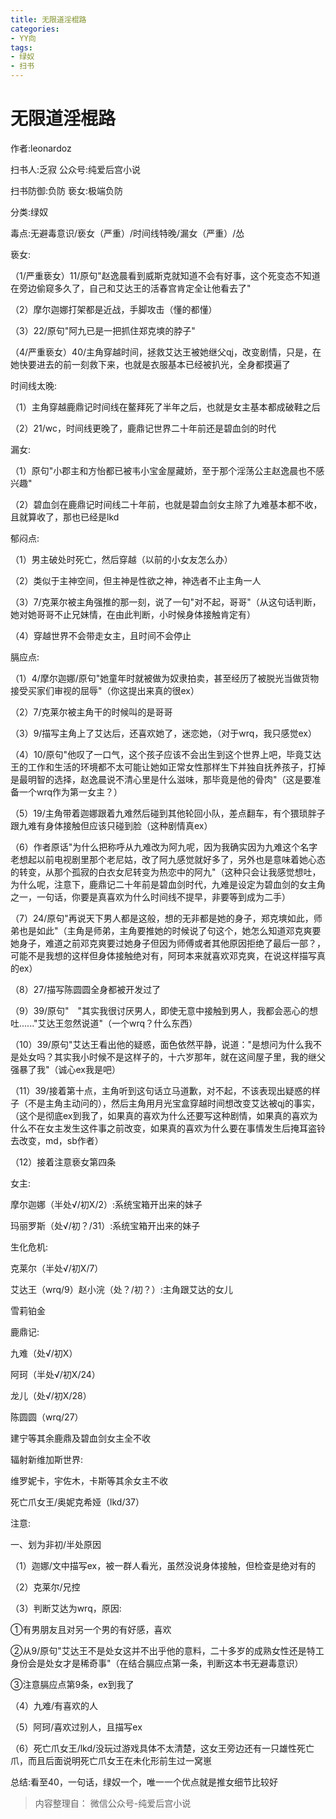 ```yaml
---
title: 无限道淫棍路
categories:
- YY向
tags:
- 绿奴
- 扫书
---
```

# 无限道淫棍路
作者:leonardoz

扫书人:乏寂 公众号:纯爱后宫小说

扫书防御:负防 亵女:极端负防

分类:绿奴

毒点:无避毒意识/亵女（严重）/时间线特晚/漏女（严重）/怂

亵女:

（1/严重亵女）11/原句"赵逸晨看到威斯克就知道不会有好事，这个死变态不知道在旁边偷窥多久了，自己和艾达王的活春宫肯定全让他看去了"

（2）摩尔迦娜打架都是近战，手脚攻击（懂的都懂）

（3）22/原句"阿九已是一把抓住郑克塽的脖子"

（4/严重亵女）40/主角穿越时间，拯救艾达王被她继父qj，改变剧情，只是，在她快要进去的前一刻救下来，也就是衣服基本已经被扒光，全身都摸遍了

时间线太晚:

（1）主角穿越鹿鼎记时间线在鳌拜死了半年之后，也就是女主基本都成破鞋之后

（2）21/wc，时间线更晚了，鹿鼎记世界二十年前还是碧血剑的时代

漏女:

（1）原句"小郡主和方怡都已被韦小宝金屋藏娇，至于那个淫荡公主赵逸晨也不感兴趣"

（2）碧血剑在鹿鼎记时间线二十年前，也就是碧血剑女主除了九难基本都不收，且就算收了，那也已经是lkd

郁闷点:

（1）男主破处时死亡，然后穿越（以前的小女友怎么办）

（2）类似于主神空间，但主神是性欲之神，神选者不止主角一人

（3）7/克莱尔被主角强推的那一刻，说了一句"对不起，哥哥"（从这句话判断，她对她哥哥不止兄妹情，在由此判断，小时候身体接触肯定有）

（4）穿越世界不会带走女主，且时间不会停止

膈应点:

（1）4/摩尔迦娜/原句"她童年时就被做为奴隶拍卖，甚至经历了被脱光当做货物接受买家们审视的屈辱"（你这提出来真的很ex）

（2）7/克莱尔被主角干的时候叫的是哥哥

（3）9/描写主角上了艾达后，还喜欢她了，迷恋她，（对于wrq，我只感觉ex）

（4）10/原句"他叹了一口气，这个孩子应该不会出生到这个世界上吧，毕竟艾达王的工作和生活的环境都不太可能让她如正常女性那样生下并独自抚养孩子，打掉是最明智的选择，赵逸晨说不清心里是什么滋味，那毕竟是他的骨肉"（这是要准备一个wrq作为第一女主？）

（5）19/主角带着迦娜跟着九难然后碰到其他轮回小队，差点翻车，有个猥琐胖子跟九难有身体接触但应该只碰到脸（这种剧情真ex）

（6）作者原话"为什么把称呼从九难改为阿九呢，因为我确实因为九难这个名字老想起以前电视剧里那个老尼姑，改了阿九感觉就好多了，另外也是意味着她心态的转变，从那个孤寂的白衣女尼转变为热恋中的阿九"（这种只会让我感觉想吐，为什么呢，注意下，鹿鼎记二十年前是碧血剑时代，九难是设定为碧血剑的女主角之一，一句话，你要是真喜欢为什么时间线不提早，非要等到成为二手）

（7）24/原句"再说天下男人都是这般，想的无非都是她的身子，郑克塽如此，师弟也是如此"（主角是师弟，主角要推她的时候说了句这个，她怎么知道邓克爽要她身子，难道之前邓克爽要过她身子但因为师傅或者其他原因拒绝了最后一部？，可能不是我想的这样但身体接触绝对有，阿珂本来就喜欢邓克爽，在说这样描写真的ex）

（8）27/描写陈圆圆全身都被开发过了

（9）39/原句"　"其实我很讨厌男人，即使无意中接触到男人，我都会恶心的想吐......"艾达王忽然说道"（一个wrq？什么东西）

（10）39/原句"艾达王看出他的疑惑，面色依然平静，说道："是想问为什么我不是处女吗？其实我小时候不是这样子的，十六岁那年，就在这间屋子里，我的继父强暴了我"（诚心ex我是吧）

（11）39/接着第十点，主角听到这句话立马道歉，对不起，不该表现出疑惑的样子（不是主角主动问的），然后主角用月光宝盒穿越时间想改变艾达被qj的事实，（这个是彻底ex到我了，如果真的喜欢为什么还要写这种剧情，如果真的喜欢为什么不在女主发生这件事之前改变，如果真的喜欢为什么要在事情发生后掩耳盗铃去改变，md，sb作者）

（12）接着注意亵女第四条

女主:

摩尔迦娜（半处√/初X/2）:系统宝箱开出来的妹子

玛丽罗斯（处√/初？/31）:系统宝箱开出来的妹子

生化危机:

克莱尔（半处√/初X/7）

艾达王（wrq/9）赵小浣（处？/初？）:主角跟艾达的女儿

雪莉铂金

鹿鼎记:

九难（处√/初X）

阿珂（半处√/初Ⅹ/24）

龙儿（处√/初X/28）

陈圆圆（wrq/27）

建宁等其余鹿鼎及碧血剑女主全不收

辐射新维加斯世界:

维罗妮卡，宇佐木，卡斯等其余女主不收

死亡爪女王/奥妮克希娅（lkd/37）

注意:

一、划为非初/半处原因

（1）迦娜/文中描写ex，被一群人看光，虽然没说身体接触，但检查是绝对有的

（2）克莱尔/兄控

（3）判断艾达为wrq，原因:

①有男朋友且对另一个男的有好感，喜欢

②从9/原句"艾达王不是处女这并不出乎他的意料，二十多岁的成熟女性还是特工身份会是处女才是稀奇事"（在结合膈应点第一条，判断这本书无避毒意识）

③注意膈应点第9条，ex到我了

（4）九难/有喜欢的人

（5）阿珂/喜欢过别人，且描写ex

（6）死亡爪女王/lkd/没玩过游戏具体不太清楚，这女王旁边还有一只雄性死亡爪，而且后面说明死亡爪女王在未化形前生过一窝崽

总结:看至40，一句话，绿奴一个，唯一一个优点就是推女细节比较好


> 内容整理自： 微信公众号-纯爱后宫小说